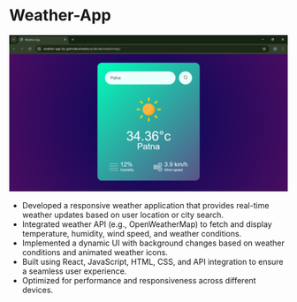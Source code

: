 ﻿# Weather-App
 ![image alt](https://github.com/Garimakushh/Weather-App/blob/3539b6da782d782ca34affe6c217bce5abec243c/weatherResult/Screenshot%20(54).png)
* Developed a responsive weather application that provides real-time weather updates based on user location or city search.
* Integrated weather API (e.g., OpenWeatherMap) to fetch and display temperature, humidity, wind speed, and weather conditions.
* Implemented a dynamic UI with background changes based on weather conditions and animated weather icons.
* Built using React, JavaScript, HTML, CSS, and API integration to ensure a seamless user experience.
* Optimized for performance and responsiveness across different devices.
